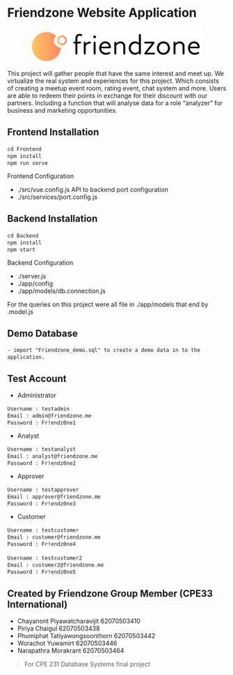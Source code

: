 # Friendzone Website Application

<p align="center">
  <img src="Frontend/src/assets/longlogo.png"/>
</p>

  This project will gather people that have the same interest and meet up. We virtualize the real system and experiences for this project. Which consists of creating a meetup event room, rating event, chat system and more. Users are able to redeem their points in exchange for their discount with our partners. Including a function that will analyse data for a role “analyzer” for business and marketing opportunities. 

## Frontend Installation

```
cd Frontend
npm install 
npm run serve
```

Frontend Configuration 

- ./src/vue.config.js
API to backend port configuration
- ./src/services/port.config.js


## Backend Installation

```
cd Backend
npm install 
npm start
```

Backend Configuration 
- ./server.js
- ./app/config
- ./app/models/db.connection.js

For the queries on this project were all file in ./app/models
that end by .model.js

## Demo Database

```
- import "Friendzone_demo.sql" to create a demo data in to the application.
```

## Test Account

- Administrator 

```
Username : testadmin
Email : admin@friendzone.me
Password : Fr!endz0ne1
```

- Analyst

```
Username : testanalyst
Email : analyst@friendzone.me
Password : Fr!endz0ne2
```

- Approver

```
Username : testapprover
Email : approver@friendzone.me
Password : Fr!endz0ne3
```

- Customer 

```
Username : testcustomer
Email : customer@friendzone.me
Password : Fr!endz0ne4

Username : testcustomer2
Email : customer2@friendzone.me
Password : Fr!endz0ne5
```

## Created by Friendzone Group Member (CPE33 International)
- Chayanont         Piyawatcharavijit        62070503410
- Piriya            Chaigul                  62070503438
- Phumiphat         Tatiyawongsoonthorn      62070503442
- Worachot          Yuwamirt                 62070503446
- Narapathra        Morakrant                62070503464

> For CPE 231 Database Systems final project
